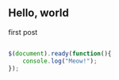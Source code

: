 ## Hello, world
first post


```javascript

$(document).ready(function(){
    console.log("Meow!");
});
```